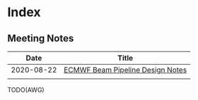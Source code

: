 # Index

## Meeting Notes

| Date       | Title                                                                      |
|------------|----------------------------------------------------------------------------|
| 2020-08-22 | [ECMWF Beam Pipeline Design Notes](meetings/2020-08-22-Pipeline-Design.md) |                                                                   |  
|            |                                                                            |  

TODO(AWG)
